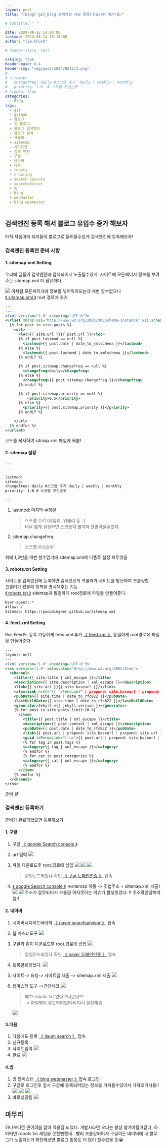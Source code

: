 ```yaml
---
layout: post
title: "[Blog] git_blog 검색엔진 세팅 등록(구글/네이버/다음)"

# subtitle: " "

date: 2024-08-12 14:00:00
lastmod: 2024-08-14 10:10:00
author: "lim.Chuck"

# header-style: text

catalog: true
header-mask: 0.4
header-img: "img/post/2024/0812/3.png"
#
# sitemap:
#   changefreq: daily #스크랩 주기  daily | weekly | monthly
#   priority: 1.0  # 스크랩 우선순위
# hidden: true
categories:
  - Blog
tags:
  - git
  - github
  - 블로그
  - 깃 블로그
  - 블로그 검색엔진
  - 블로그 검색
  - 크롤링
  - sitemap
  - 사이트맵
  - 검색 엔진
  - 구글
  - 네이버
  - 다음
  - robots
  - crawling
  - Search console
  - searchadvisor
  - 빙
  - bing
  - webmaster
  - bing webmaster
---
```


## 검색엔진 등록 해서 블로그 유입수 증가 해보자

아직 처음이라 유저들이 블로그로 들어올수있게 검색엔진에 등록해보자!

### 검색엔진 등록전 준비 사항

#### 1. sitemap.xml Setting

우리에 글들이 검색엔진에 검색되어서 노출될수있게, 사이트에 모든페이지 정보를 뿌려주는 sitemap.xml 이 필요하다.

![](/img/post/2024/0812-1/1-1.png)
이처럼 모든페이지에 정보를 넣어줘야되는데 매번 할수없으니<br/> [《 sitemap.xml 》](https://github.com/pocodingwer/pocodingwer.github.io/blob/master/sitemap.xml) root 경로에 추가

```xml
---
---
<?xml version="1.0" encoding="UTF-8"?>
<urlset xmlns:xsi="http://www.w3.org/2001/XMLSchema-instance" xsi:schemaLocation="http://www.sitemaps.org/schemas/sitemap/0.9 http://www.sitemaps.org/schemas/sitemap/0.9/sitemap.xsd" xmlns="http://www.sitemaps.org/schemas/sitemap/0.9">
  {% for post in site.posts %}
    <url>
      <loc>{{ site.url }}{{ post.url }}</loc>
      {% if post.lastmod == null %}
        <lastmod>{{ post.date | date_to_xmlschema }}</lastmod>
      {% else %}
        <lastmod>{{ post.lastmod | date_to_xmlschema }}</lastmod>
      {% endif %}

      {% if post.sitemap.changefreq == null %}
        <changefreq>daily</changefreq>
      {% else %}
        <changefreq>{{ post.sitemap.changefreq }}</changefreq>
      {% endif %}

      {% if post.sitemap.priority == null %}
          <priority>0.5</priority>
      {% else %}
        <priority>{{ post.sitemap.priority }}</priority>
      {% endif %}

    </url>
  {% endfor %}
</urlset>
```

코드를 복사하여 sitmap.xml 파일에 복붙!

#### 2. sitemap 설정

```md
---
...

lastmod:
sitemap:
changefreq: daily #스크랩 주기 daily | weekly | monthly
priority: 1.0 # 스크랩 우선순위

---
```

1. lastmod: 마지막 수정일
   > 스크랩 주기 (데일리, 위클리 등…)<br/>
   > 너무 짧게 설정하면 스크랩이 많아져 안좋아질수있다.
2. sitemap.changefreq
   > 스크랩 우선순위

위에 1,2번을 매번 할수없기에 sitemap.xml에 디폴트 설정 해두었음

#### 3. robots.txt Setting

사이트를 검색엔진에 등록하면 검색엔진의 크롤러가 사이트를 방문하여 크롤링함.<br/>
크롤러가 왔을때 정책을 명시해주는 기능<br/> [《 robots.txt 》](https://github.com/pocodingwer/pocodingwer.github.io/blob/master/robots.txt) sitemap과 동일하게 root경로에 파일을 만들어준다.

```txt
User-agent: *
Allow: /
Sitemap: https://pocodingwer.github.io/sitemap.xml
```

#### 4. feed.xml Setting

Rss Feed도 등록 가능하게 feed.xml 추가
[《 feed.xml 》](https://github.com/pocodingwer/pocodingwer.github.io/blob/master/feed.xml) 동일하게 root경로에 파일을 만들어준다.

```xml
---
layout: null
---
<?xml version="1.0" encoding="UTF-8"?>
<rss version="2.0" xmlns:atom="http://www.w3.org/2005/Atom">
  <channel>
    <title>{{ site.title | xml_escape }}</title>
    <description>{{ site.description | xml_escape }}</description>
    <link>{{ site.url }}{{ site.baseurl }}/</link>
    <atom:link href="{{ "/feed.xml" | prepend: site.baseurl | prepend: site.url }}" rel="self" type="application/rss+xml" />
    <pubDate>{{ site.time | date_to_rfc822 }}</pubDate>
    <lastBuildDate>{{ site.time | date_to_rfc822 }}</lastBuildDate>
    <generator>Jekyll v{{ jekyll.version }}</generator>
    {% for post in site.posts limit:10 %}
      <item>
        <title>{{ post.title | xml_escape }}</title>
        <description>{{ post.content | xml_escape }}</description>
        <pubDate>{{ post.date | date_to_rfc822 }}</pubDate>
        <link>{{ post.url | prepend: site.baseurl | prepend: site.url }}</link>
        <guid isPermaLink="true">{{ post.url | prepend: site.baseurl | prepend: site.url }}</guid>
        {% for tag in post.tags %}
        <category>{{ tag | xml_escape }}</category>
        {% endfor %}
        {% for cat in post.categories %}
        <category>{{ cat | xml_escape }}</category>
        {% endfor %}
      </item>
    {% endfor %}
  </channel>
</rss>
```

준비 끝!

### 검색엔진 등록하기

준비가 완료되었으면 등록해보기

#### 1. 구글

1. 구글 [《 google Search console 》](https://search.google.com/search-console/welcome)

2. url 입력
   ![](/img/post/2024/0812-1/2-1.png)

3. 파일 다운로드후 root.경로에 삽입
   ![](/img/post/2024/0812-1/2-2.png)
   ![](/img/post/2024/0812-1/2-3.png)
   ![](/img/post/2024/0812-1/2-4.png)
   > 잘업로드되었나 확인 [《 구글 도메인인증 》](https://pocodingwer.github.io/naver518b9d284d76b09be8a9d2cb7a1daebf.html) 접속
4. [《 google Search console 》](https://search.google.com/search-console) ->sitemap 이동 -> 깃헙주소 + sitemap.xml 제출!
   ![](/img/post/2024/0812-1/2-5.png)
   ![](/img/post/2024/0812-1/2-6.png)
   주소가 잘못되어서 크롤링 하지못하는 이슈가 발생했었다. !! 주소확인잘해야됨!!

#### 2. 네이버

1. 네이버서치어드바이저 [《 naver searchadvisor 》](https://searchadvisor.naver.com/) 접속

2. 웹 마스터도구
   ![](/img/post/2024/0812-1/3-1.png)

3. 구글과 같이 다운로드후 root.경로에 삽입
   ![](/img/post/2024/0812-1/3-2.png)

   > 잘업로드되었나 확인 [《 naver 도메인인증 》](https://pocodingwer.github.io/naver518b9d284d76b09be8a9d2cb7a1daebf.html) 접속

4. 등록완료되었다.
   ![](/img/post/2024/0812-1/3-3.png)

5. 사이트-> 요청-> 사이트맵 제출 -> sitemap.xml 제출
   ![](/img/post/2024/0812-1/3-4.png)

6. 웹마스터 도구 ->간단체크
   ![](/img/post/2024/0812-1/3-5.png)

   > 왜?? robots.txt 없다고나온다?? <br/> -> 파일명이 잘못되어있어서 다시 설정해줌.

   ![](/img/post/2024/0812-1/3-6.png)

#### 3.다음

1. 다음에도 등록 [《 daum search 》](https://register.search.daum.net/index.daum/) 접속
2. 신규등록
3. 사이트입력
   ![](/img/post/2024/0812-1/4-1.png)
4. 완료
   ![](/img/post/2024/0812-1/4-2.png)

#### 4.빙

1.  빙 웹마스터 [《 bing webmaster 》](https://www.bing.com/webmasters)접속 로그인
2.  구글로 로그인후 앞서 구글에 등록되어있는 정보를 가져올수있어서 가져오기사용!!
    ![](/img/post/2024/0812-1/5-1.png)
    ![](/img/post/2024/0812-1/5-2.png)
    ![](/img/post/2024/0812-1/5-3.png)
3.  바로성공됨
    ![](/img/post/2024/0812-1/5-4.png)

## 마무리

하다보니깐 큰어려움 없이 적용잘 되었다. 개발자라면 오타는 항상 챙겨야될거같다. 하마터면 robots.txt 세팅을 못할뻔했네.. 빨리 크롤링되어서 구글이든 네이버에 내 블로그가 노출되는거 확인해보면 블로그 활동도 더 많이 할수있을 듯😭
